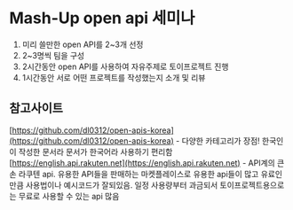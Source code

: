 # Mash-Up open api 세미나

1. 미리 쓸만한 open API를 2~3개 선정
2. 2~3명씩 팀을 구성
3. 2시간동안 open API를 사용하여 자유주제로 토이프로젝트 진행
4. 1시간동안 서로 어떤 프로젝트를 작성했는지 소개 및 리뷰

## 참고사이트
[https://github.com/dl0312/open-apis-korea](https://github.com/dl0312/open-apis-korea) - 다양한 카테고리가 장점! 한국인이 작성한 문서라 문서가 한국어라 사용하기 편리함
[https://english.api.rakuten.net](https://english.api.rakuten.net) - API계의 큰손 라쿠텐 api. 유용한 API들을 판매하는 마켓플레이스로 유용한 api들이 많고 유료인만큼 사용법이나 예시코드가 잘되있음. 일정 사용량부터 과금되서 토이프로젝트용으로는 무료로 사용할 수 있는 api 많음